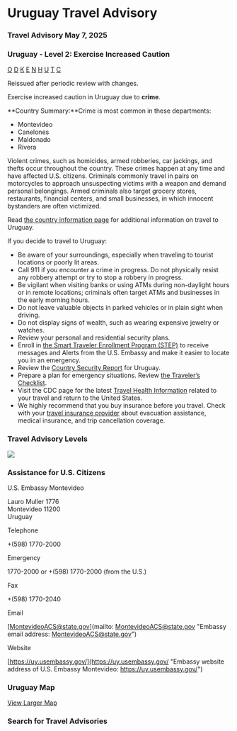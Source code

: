 # Uruguay Travel Advisory

### Travel Advisory May 7, 2025

### Uruguay - Level 2: Exercise Increased Caution

[O](javascript:void(0); "Tool Tip: Other")
[D](javascript:void(0); "Tool Tip: Wrongful Detention")
[K](javascript:void(0); "Tool Tip: Kidnap and Hostage")
[E](javascript:void(0); "Tool Tip: Event")
[N](javascript:void(0); "Tool Tip: Disaster")
[H](javascript:void(0); "Tool Tip: Health")
[U](javascript:void(0); "Tool Tip: Civil Unrest")
[T](javascript:void(0); "Tool Tip: Terrorism")
[C](javascript:void(0); "Tool Tip: Crimes")

Reissued after periodic review with changes.

Exercise increased caution in Uruguay due to **crime**.

**Country Summary:**Crime is most common in these departments:

* Montevideo
* Canelones
* Maldonado
* Rivera

Violent crimes, such as homicides, armed robberies, car jackings, and thefts occur throughout the country. These crimes happen at any time and have affected U.S. citizens. Criminals commonly travel in pairs on motorcycles to approach unsuspecting victims with a weapon and demand personal belongings. Armed criminals also target grocery stores, restaurants, financial centers, and small businesses, in which innocent bystanders are often victimized.

Read [the country information page](https://travel.state.gov/content/travel/en/international-travel/International-Travel-Country-Information-Pages/Uruguay.html) for additional information on travel to Uruguay.

If you decide to travel to Uruguay:

* Be aware of your surroundings, especially when traveling to tourist locations or poorly lit areas.
* Call 911 if you encounter a crime in progress. Do not physically resist any robbery attempt or try to stop a robbery in progress.
* Be vigilant when visiting banks or using ATMs during non-daylight hours or in remote locations; criminals often target ATMs and businesses in the early morning hours.
* Do not leave valuable objects in parked vehicles or in plain sight when driving.
* Do not display signs of wealth, such as wearing expensive jewelry or watches.
* Review your personal and residential security plans.
* Enroll in [the Smart Traveler Enrollment Program (STEP)](https://mytravel.state.gov/s/step#_blank) to receive messages and Alerts from the U.S. Embassy and make it easier to locate you in an emergency.
* Review the [Country Security Report](https://www.osac.gov/Content/Browse/Report?subContentTypes=Country%20Security%20Report) for Uruguay.
* Prepare a plan for emergency situations. Review [the Traveler’s Checklist](https://travel.state.gov/content/travel/en/international-travel/before-you-go/travelers-checklist.html).
* Visit the CDC page for the latest [Travel Health Information](https://wwwnc.cdc.gov/travel/destinations/list) related to your travel and return to the United States.
* We highly recommend that you buy insurance before you travel. Check with your [travel insurance provider](https://travel.state.gov/content/travel/en/international-travel/before-you-go/your-health-abroad/Insurance_Coverage_Overseas.html) about evacuation assistance, medical insurance, and trip cancellation coverage.

### Travel Advisory Levels

[![](/content/dam/NEWTravelAssets/images/travel-levelv2.svg)](/content/travel/en/international-travel/before-you-go/about-our-new-products.html "Travel Advisory Levels")

### Assistance for U.S. Citizens

U.S. Embassy Montevideo

Lauro Muller 1776  
Montevideo 11200  
Uruguay

Telephone

+(598) 1770-2000

Emergency

1770-2000 or +(598) 1770-2000 (from the U.S.)

Fax

+(598) 1770-2040

Email

[MontevideoACS@state.gov](mailto: MontevideoACS@state.gov "Embassy email address: MontevideoACS@state.gov")

Website

[https://uy.usembassy.gov/](https://uy.usembassy.gov/ "Embassy website address of U.S. Embassy Montevideo: https://uy.usembassy.gov/")

### Uruguay Map

[View Larger Map](https://travelmaps.state.gov/TSGMap/?extent=-61.932114343,-35.568124103,-50.024359989,-29.698113303 "Map of Uruguay")



### Search for Travel Advisories